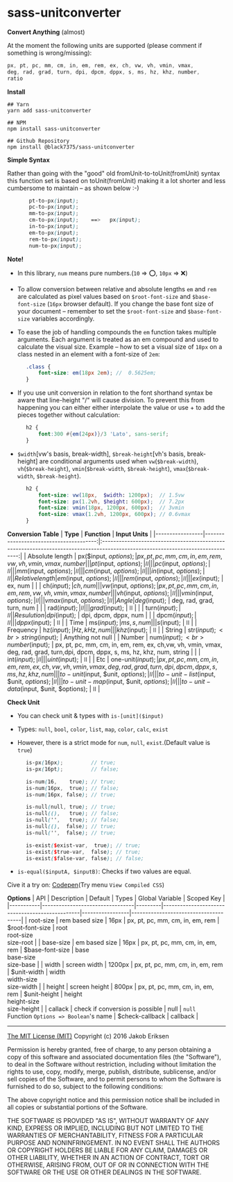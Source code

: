sass-unitconverter
==============

**Convert Anything** (almost)

At the moment the following units are supported (please comment if something is wrong/missing):

````SCSS
px, pt, pc, mm, cm, in, em, rem, ex, ch, vw, vh, vmin, vmax,
deg, rad, grad, turn, dpi, dpcm, dppx, s, ms, hz, khz, number,
ratio
````

**Install**
````shell
## Yarn
yarn add sass-unitconverter

## NPM
npm install sass-unitconverter

## Github Repository
npm install @black7375/sass-unitconverter
````


**Simple Syntax**

Rather than going with the "good" old fromUnit-to-toUnit(fromUnit) syntax this function set is based on toUnit(fromUnit) making it a lot shorter and less cumbersome to maintain – as shown below :-)

````SCSS
       pt-to-px(input);
       pc-to-px(input);
       mm-to-px(input);
       cm-to-px(input);    ==>   px(input);
       in-to-px(input);
       em-to-px(input);
       rem-to-px(input);
       num-to-px(input);
`````
**Note!**

* In this library, `num` means pure numbers.(`10` => :o:, `10px` => :x:)

* To allow conversion between relative and absolute lengths `em` and `rem` are calculated as pixel values based on `$root-font-size` and `$base-font-size` (`16px` browser default). If you change the base font size of your document – remember to set the `$root-font-size` and `$base-font-size` variables accordingly.

* To ease the job of handling compounds the `em` function takes multiple arguments. Each argument is treated as an em compound and used to calculate the visual size.
Example – how to set a visual size of `18px` on a class nested in an element with a font-size of `2em`:
````SCSS
      .class {
          font-size: em(18px 2em); //  0.5625em;
      }
`````
* If you use unit conversion in relation to the font shorthand syntax be aware that line-height "/" will cause division. To prevent this from happening you can either either interpolate the value or use + to add the pieces together without calculation:
````SCSS
      h2 {
          font:300 #{em(24px)}/3 'Lato', sans-serif;
      }
````
* `$width`[vw's basis, break-width], `$break-height`[vh's basis, break-height] are conditional arguments used when `vw`(`$break-width`), `vh`(`$break-height`), `vmin`(`$break-width`, `$break-height`), `vmax`(`$break-width`, `$break-height`).
````SCSS
      h2 {
          font-size: vw(18px,  $width: 1200px);  // 1.5vw
          font-size: px(1.2vh, $height: 600px);  // 7.2px
          font-size: vmin(18px, 1200px, 600px);  // 3vmin
          font-size: vmax(1.2vh, 1200px, 600px); // 0.6vmax
      }
````

**Conversion Table**
| **Type**        |                           **Function** | **Input Units**                                                                                                                |
|-----------------|---------------------------------------:|:------------------------------------------------------------------------------------------------------------------------------:|
| Absolute length |                  px($input, $options); | px, pt, pc, mm, cm, in, em, rem, vw, vh, vmin, vmax, number                                                                    |
|                 |                  pt($input, $options); | ǀǀ                                                                                                                             |
|                 |                  pc($input, $options); | ǀǀ                                                                                                                             |
|                 |                  mm($input, $options); | ǀǀ                                                                                                                             |
|                 |                  cm($input, $options); | ǀǀ                                                                                                                             |
|                 |                  in($input, $options); | ǀǀ                                                                                                                             |
| Relative length |                  em($input, $options); | ǀǀ                                                                                                                             |
|                 |                 rem($input, $options); | ǀǀ                                                                                                                             |
|                 |                            ex($input); | ex, num                                                                                                                        |
|                 |                            ch($input); | ch, num                                                                                                                        |
|                 |                  vw($input, $options); | px, pt, pc, mm, cm, in, em, rem, vw, vh, vmin, vmax, number                                                                    |
|                 |                  vh($input, $options); | ǀǀ                                                                                                                             |
|                 |                vmin($input, $options); | ǀǀ                                                                                                                             |
|                 |                vmax($input, $options); | ǀǀ                                                                                                                             |
| Angle           |                           deg($input); | deg, rad, grad, turn, num                                                                                                      |
|                 |                           rad($input); | ǀǀ                                                                                                                             |
|                 |                          grad($input); | ǀǀ                                                                                                                             |
|                 |                          turn($input); | ǀǀ                                                                                                                             |
| Resulution      |                           dpi($input); | dpi, dpcm, dppx, num                                                                                                           |
|                 |                          dpcm($input); | ǀǀ                                                                                                                             |
|                 |                          dppx($input); | ǀǀ                                                                                                                             |
| Time            |                            ms($input); | ms, s, num                                                                                                                     |
|                 |                             s($input); | ǀǀ                                                                                                                             |
| Frequency       |                            hz($input); | Hz, kHz, num                                                                                                                   |
|                 |                           khz($input); | ǀǀ                                                                                                                             |
| String          |     str($input);  <br> string($input); | Anything not null                                                                                                              |
| Number          |      num($input); <br> number($input); | px, pt, pc, mm, cm, in,  em, rem, ex, ch,vw, vh, vmin, vmax, deg, rad, grad, turn,dpi, dpcm, dppx, s, ms, hz, khz, num, string |
|                 |                           int($input); | ǀǀ                                                                                                                             |
|                 |                          uint($input); | ǀǀ                                                                                                                             |
| Etc             |                      one-unit($input); | px, pt, pc, mm, cm, in,  em, rem, ex, ch,vw, vh, vmin, vmax, deg, rad, grad, turn,dpi, dpcm, dppx, s, ms, hz, khz, num         |
|                 |      to-unit($input, $unit, $options); | ǀǀ                                                                                                                             |
|                 | to-unit-list($input, $unit, $options); | ǀǀ                                                                                                                             |
|                 |  to-unit-map($input, $unit, $options); | ǀǀ                                                                                                                             |
|                 | to-unit-data($input, $unit, $options); | ǀǀ                                                                                                                             |

**Check Unit**

* You can check unit & types with `is-[unit]($input)`

* Types: `null`, `bool`, `color`, `list`, `map`, `color`, `calc`, `exist`

* However, there is a strict mode for `num`, `null`, `exist`.(Default value is `true`)
````SCSS
      is-px(16px);         // true;
      is-px(16pt);         // false;

      is-num(16,    true); // true;
      is-num(16px,  true); // false;
      is-num(16px, false); // true;

      is-null(null, true); // true;
      is-null((),   true); // false;
      is-null('',   true); // false;
      is-null((),  false); // true;
      is-null('',  false); // true;

      is-exist($exist-var,  true); // true;
      is-exist($true-var,  false); // true;
      is-exist($false-var, false); // false;
`````
* `is-equal($inputA, $inputB)`: Checks if two values are equal.

Cive it a try on:
[Codepen](https://codepen.io/black7375/pen/JjXbaGW?editors=0100)(Try menu `View Compiled CSS`)

**Options**
| API       | Description                     | Default | Types                                          | Global Variable | Scoped Key                           |
|-----------|---------------------------------|---------|------------------------------------------------|-----------------|--------------------------------------|
| root-size | rem based size                  | 16px    | px, pt, pc, mm, cm, in, em, rem                | $root-font-size | root<br>root-size<br>size-root       |
| base-size | em based size                   | 16px    | px, pt, pc, mm, cm, in, em, rem                | $base-font-size | base<br>base-size<br>size-base       |
| width     | screen width                    | 1200px  | px, pt, pc, mm, cm, in, em, rem                | $unit-width     | width<br>width-size<br>size-width    |
| height    | screen height                   | 800px   | px, pt, pc, mm, cm, in, em, rem                | $unit-height    | height<br>height-size<br>size-height |
| callack   | check if conversion is possible | null    | `null`<br>Function `Options => Boolean`'s name | $check-callback | callback                             |


<hr>


[The MIT License (MIT)](https://opensource.org/licenses/MIT)
Copyright (c) 2016 Jakob Eriksen

Permission is hereby granted, free of charge, to any person obtaining a copy of this software and associated documentation files (the "Software"), to deal in the Software without restriction, including without limitation the rights to use, copy, modify, merge, publish, distribute, sublicense, and/or sell copies of the Software, and to permit persons to whom the Software is furnished to do so, subject to the following conditions:

The above copyright notice and this permission notice shall be included in all copies or substantial portions of the Software.

THE SOFTWARE IS PROVIDED "AS IS", WITHOUT WARRANTY OF ANY KIND, EXPRESS OR IMPLIED, INCLUDING BUT NOT LIMITED TO THE WARRANTIES OF MERCHANTABILITY, FITNESS FOR A PARTICULAR PURPOSE AND NONINFRINGEMENT. IN NO EVENT SHALL THE AUTHORS OR COPYRIGHT HOLDERS BE LIABLE FOR ANY CLAIM, DAMAGES OR OTHER LIABILITY, WHETHER IN AN ACTION OF CONTRACT, TORT OR OTHERWISE, ARISING FROM, OUT OF OR IN CONNECTION WITH THE SOFTWARE OR THE USE OR OTHER DEALINGS IN THE SOFTWARE.
